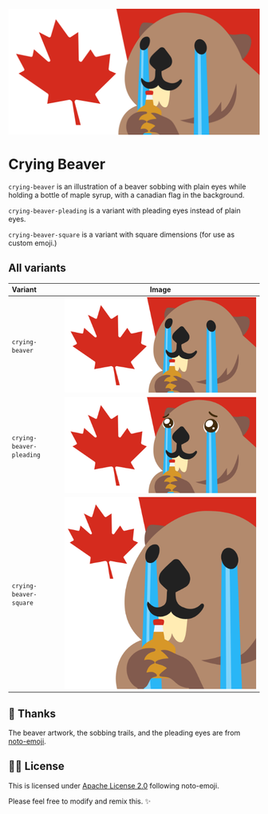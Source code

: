 ![Crying beaver](./crying-beaver.png)

# Crying Beaver

`crying-beaver` is an illustration of a beaver sobbing with plain eyes while
holding a bottle of maple syrup, with a canadian flag in the background.

`crying-beaver-pleading` is a variant with pleading eyes instead of plain eyes.

`crying-beaver-square` is a variant with square dimensions (for use as custom emoji.)

## All variants

| Variant                  |                          Image                          |
| :----------------------- | :-----------------------------------------------------: |
| `crying-beaver`          |          ![crying-beaver](./crying-beaver.png)          |
| `crying-beaver-pleading` | ![crying-beaver-pleading](./crying-beaver-pleading.png) |
| `crying-beaver-square`   |   ![crying-beaver-square](./crying-beaver-square.png)   |

## 🙇 Thanks

The beaver artwork, the sobbing trails, and the pleading eyes are from
[noto-emoji](https://github.com/googlefonts/noto-emoji).

## 🧑‍⚖️ License

This is licensed under [Apache License 2.0](./LICENSE) following noto-emoji.

Please feel free to modify and remix this. ✨
